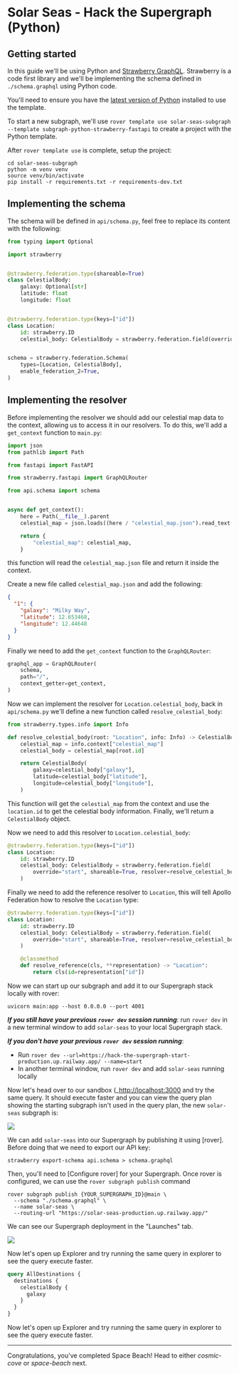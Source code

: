 # Solar Seas - Hack the Supergraph (Python)

## Getting started

In this guide we'll be using Python and
[Strawberry GraphQL](https://strawberry.rocks). Strawberry is a code first
library and we'll be implementing the schema defined in `./schema.graphql` using
Python code.

You'll need to ensure you have the [latest version of Python](https://www.python.org/downloads/) installed to use the template.

To start a new subgraph, we'll use `rover template use solar-seas-subgraph --template subgraph-python-strawberry-fastapi` to create a project with the Python template.

After `rover template use` is complete, setup the project:

```shell
cd solar-seas-subgraph
python -m venv venv
source venv/bin/activate
pip install -r requirements.txt -r requirements-dev.txt
```

## Implementing the schema

The schema will be defined in `api/schema.py`, feel free to replace its content
with the following:

```Python
from typing import Optional

import strawberry


@strawberry.federation.type(shareable=True)
class CelestialBody:
    galaxy: Optional[str]
    latitude: float
    longitude: float


@strawberry.federation.type(keys=["id"])
class Location:
    id: strawberry.ID
    celestial_body: CelestialBody = strawberry.federation.field(override="start", shareable=True)


schema = strawberry.federation.Schema(
    types=[Location, CelestialBody],
    enable_federation_2=True,
)
```

## Implementing the resolver

Before implementing the resolver we should add our celestial map data to the
context, allowing us to access it in our resolvers. To do this, we'll add a
`get_context` function to `main.py`:

```python
import json
from pathlib import Path

from fastapi import FastAPI

from strawberry.fastapi import GraphQLRouter

from api.schema import schema


async def get_context():
    here = Path(__file__).parent
    celestial_map = json.loads((here / "celestial_map.json").read_text())

    return {
        "celestial_map": celestial_map,
    }
```

this function will read the `celestial_map.json` file and return it inside the
context.

Create a new file called `celestial_map.json` and add the following:

```json
{
  "1": {
    "galaxy": "Milky Way",
    "latitude": 12.653468,
    "longitude": 12.44648
  }
}
```

Finally we need to add the `get_context` function to the `GraphQLRouter`:

```python
graphql_app = GraphQLRouter(
    schema,
    path="/",
    context_getter=get_context,
)
```

Now we can implement the resolver for `Location.celestial_body`, back in
`api/schema.py` we'll define a new function called `resolve_celestial_body`:

```python
from strawberry.types.info import Info

def resolve_celestial_body(root: "Location", info: Info) -> CelestialBody:
    celestial_map = info.context["celestial_map"]
    celestial_body = celestial_map[root.id]

    return CelestialBody(
        galaxy=celestial_body["galaxy"],
        latitude=celestial_body["latitude"],
        longitude=celestial_body["longitude"],
    )
```

This function will get the `celestial_map` from the context and use the
`location.id` to get the celestial body information. Finally, we'll return a
`CelestialBody` object.

Now we need to add this resolver to `Location.celestial_body`:

```python
@strawberry.federation.type(keys=["id"])
class Location:
    id: strawberry.ID
    celestial_body: CelestialBody = strawberry.federation.field(
        override="start", shareable=True, resolver=resolve_celestial_body
    )
```

Finally we need to add the reference resolver to `Location`, this will tell
Apollo Federation how to resolve the `Location` type:

```python
@strawberry.federation.type(keys=["id"])
class Location:
    id: strawberry.ID
    celestial_body: CelestialBody = strawberry.federation.field(
        override="start", shareable=True, resolver=resolve_celestial_body
    )

    @classmethod
    def resolve_reference(cls, **representation) -> "Location":
        return cls(id=representation["id"])
```

Now we can start up our subgraph and add it to our Supergraph stack locally with
rover:

```shell
uvicorn main:app --host 0.0.0.0 --port 4001
```

**_If you still have your previous `rover dev` session running_**: run
`rover dev` in a new terminal window to add `solar-seas` to your local
Supergraph stack.

**_If you don't have your previous `rover dev` session running_**:

- Run
  `rover dev --url=https://hack-the-supergraph-start-production.up.railway.app/ --name=start`
- In another terminal window, run `rover dev` and add `solar-seas` running
  locally

Now let's head over to our sandbox
(_[http://localhost:3000](http://localhost:3000_) and try the same query. It
should execute faster and you can view the query plan showing the starting
subgraph isn't used in the query plan, the new `solar-seas` subgraph is:

![](../../images/sandbox-query-plan.png)

We can add `solar-seas` into our Supergraph by publishing it using [rover].
Before doing that we need to export our API key:

```shell
strawberry export-schema api.schema > schema.graphql
```

Then, you'll need to [Configure rover] for your Supergraph. Once rover is
configured, we can use the `rover subgraph publish` command

```shell
rover subgraph publish {YOUR_SUPERGRAPH_ID}@main \
  --schema "./schema.graphql" \
  --name solar-seas \
  --routing-url "https://solar-seas-production.up.railway.app/"
```

We can see our Supergraph deployment in the "Launches" tab. 

![](../../images/solar-seas-launch.png)

Now let's open up Explorer and try running the same query in explorer to see the query execute faster.

```graphql
query AllDestinations {
  destinations {
    celestialBody {
      galaxy
    }
  }
}
```

Now let's open up Explorer and try running the same query in explorer to see the
query execute faster.

---

Congratulations, you've completed Space Beach! Head to either _cosmic-cove_ or
_space-beach_ next.

